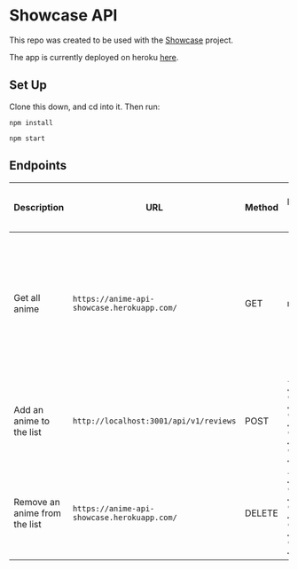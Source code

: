 # Showcase API

This repo was created to be used with the [Showcase](https://github.com/aominhlong/Showcase) project.

The app is currently deployed on heroku [here](https://anime-api-showcase.herokuapp.com/).

## Set Up

Clone this down, and cd into it. Then run:

`npm install`

`npm start`

## Endpoints
| Description | URL | Method | Required Properties for Request | Sample Successful Response |
|----------|-----|--------|---------------------|-----------------|
| Get all anime |`https://anime-api-showcase.herokuapp.com/`| GET  | none | object with `animeList` property containing an array of all anime and `userWatchList` property containing an array of anime added to user's watchlist |
| Add an anime to the list |`http://localhost:3001/api/v1/reviews`| POST | `{ "title": <string>, "image": <string>, "rating": <number>, "runtime": <string>, "genre": <string> }` | `{message: 'post successful', post: <Object>}` | 
| Remove an anime from the list |`https://anime-api-showcase.herokuapp.com/`| DELETE  | `{ "title": <string>, "image": <string>, "rating": <number>, "runtime": <string>, "genre": <string> }` | <`object of deleted anime`> |
